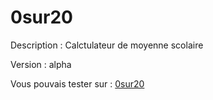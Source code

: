 # 0sur20
Description : Calctulateur de moyenne scolaire

Version : alpha

Vous pouvais tester sur : [0sur20](https://0sur20.netlify.app/ "0sur20 Calcules t'as moyenne")
